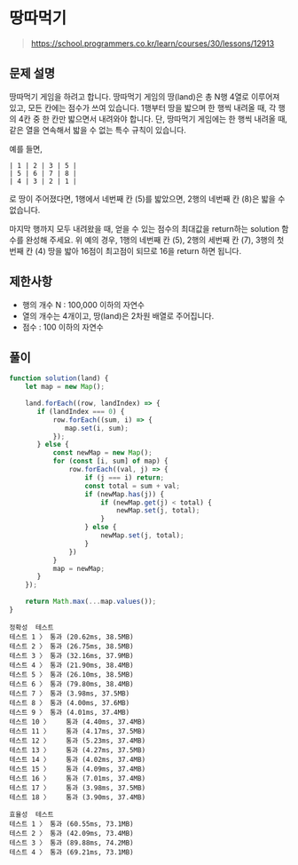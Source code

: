 # 땅따먹기
> https://school.programmers.co.kr/learn/courses/30/lessons/12913

## 문제 설명
땅따먹기 게임을 하려고 합니다. 땅따먹기 게임의 땅(land)은 총 N행 4열로 이루어져 있고, 모든 칸에는 점수가 쓰여 있습니다. 1행부터 땅을 밟으며 한 행씩 내려올 때, 각 행의 4칸 중 한 칸만 밟으면서 내려와야 합니다. 단, 땅따먹기 게임에는 한 행씩 내려올 때, 같은 열을 연속해서 밟을 수 없는 특수 규칙이 있습니다.

예를 들면,
```
| 1 | 2 | 3 | 5 |
| 5 | 6 | 7 | 8 |
| 4 | 3 | 2 | 1 |
```

로 땅이 주어졌다면, 1행에서 네번째 칸 (5)를 밟았으면, 2행의 네번째 칸 (8)은 밟을 수 없습니다.

마지막 행까지 모두 내려왔을 때, 얻을 수 있는 점수의 최대값을 return하는 solution 함수를 완성해 주세요. 위 예의 경우, 1행의 네번째 칸 (5), 2행의 세번째 칸 (7), 3행의 첫번째 칸 (4) 땅을 밟아 16점이 최고점이 되므로 16을 return 하면 됩니다.

## 제한사항
- 행의 개수 N : 100,000 이하의 자연수
- 열의 개수는 4개이고, 땅(land)은 2차원 배열로 주어집니다.
- 점수 : 100 이하의 자연수

## 풀이
```js
function solution(land) {
    let map = new Map();
    
    land.forEach((row, landIndex) => {
       if (landIndex === 0) {
           row.forEach((sum, i) => {
              map.set(i, sum); 
           });
       } else {
           const newMap = new Map();
           for (const [i, sum] of map) {
               row.forEach((val, j) => {
                   if (j === i) return;
                   const total = sum + val;
                   if (newMap.has(j)) {
                       if (newMap.get(j) < total) {
                           newMap.set(j, total);
                       }
                   } else {
                       newMap.set(j, total);
                   }
               })
           }
           map = newMap;
       }
    });
    
    return Math.max(...map.values());
}
```

```
정확성  테스트
테스트 1 〉	통과 (20.62ms, 38.5MB)
테스트 2 〉	통과 (26.75ms, 38.5MB)
테스트 3 〉	통과 (32.16ms, 37.9MB)
테스트 4 〉	통과 (21.90ms, 38.4MB)
테스트 5 〉	통과 (26.10ms, 38.5MB)
테스트 6 〉	통과 (79.80ms, 38.4MB)
테스트 7 〉	통과 (3.98ms, 37.5MB)
테스트 8 〉	통과 (4.00ms, 37.6MB)
테스트 9 〉	통과 (4.01ms, 37.4MB)
테스트 10 〉	통과 (4.40ms, 37.4MB)
테스트 11 〉	통과 (4.17ms, 37.5MB)
테스트 12 〉	통과 (5.23ms, 37.4MB)
테스트 13 〉	통과 (4.27ms, 37.5MB)
테스트 14 〉	통과 (4.02ms, 37.4MB)
테스트 15 〉	통과 (4.09ms, 37.4MB)
테스트 16 〉	통과 (7.01ms, 37.4MB)
테스트 17 〉	통과 (3.98ms, 37.5MB)
테스트 18 〉	통과 (3.90ms, 37.4MB)

효율성  테스트
테스트 1 〉	통과 (60.55ms, 73.1MB)
테스트 2 〉	통과 (42.09ms, 73.4MB)
테스트 3 〉	통과 (89.88ms, 74.2MB)
테스트 4 〉	통과 (69.21ms, 73.1MB)
```

